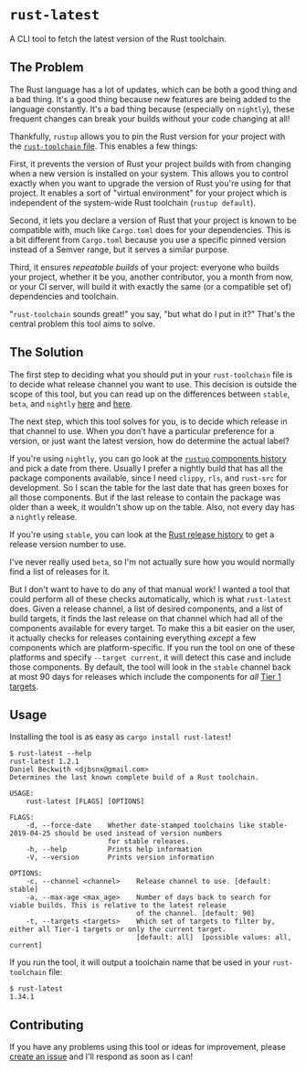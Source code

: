 # `rust-latest`

A CLI tool to fetch the latest version of the Rust toolchain.

## The Problem

The Rust language has a lot of updates, which can be both a good thing and a bad thing. It's a good thing because new features are being added to the language constantly. It's a bad thing because (especially on `nightly`), these frequent changes can break your builds without your code changing at all!

Thankfully, `rustup` allows you to pin the Rust version for your project with the [`rust-toolchain` file](https://github.com/rust-lang/rustup.rs#the-toolchain-file). This enables a few things:

First, it prevents the version of Rust your project builds with from changing when a new version is installed on your system. This allows you to control exactly when you want to upgrade the version of Rust you're using for that project. It enables a sort of "virtual environment" for your project which is independent of the system-wide Rust toolchain (`rustup default`).

Second, it lets you declare a version of Rust that your project is known to be compatible with, much like `Cargo.toml` does for your dependencies. This is a bit different from `Cargo.toml` because you use a specific pinned version instead of a Semver range, but it serves a similar purpose.

Third, it ensures *repeatable builds* of your project: everyone who builds your project, whether it be you, another contributor, you a month from now, or your CI server, will build it with exactly the same (or a compatible set of) dependencies and toolchain.

"`rust-toolchain` sounds great!" you say, "but what do I put in it?" That's the central problem this tool aims to solve.

## The Solution

The first step to deciding what you should put in your `rust-toolchain` file is to decide what release channel you want to use. This decision is outside the scope of this tool, but you can read up on the differences between `stable`, `beta`, and `nightly` [here](https://github.com/rust-lang/rustup.rs#keeping-rust-up-to-date) and [here](https://github.com/nox/rust-rfcs/blob/master/text/0507-release-channels.md).

The next step, which this tool solves for you, is to decide which release in that channel to use. When you don't have a particular preference for a version, or just want the latest version, how do determine the actual label?

If you're using `nightly`, you can go look at the [`rustup` components history](https://rust-lang.github.io/rustup-components-history/index.html) and pick a date from there. Usually I prefer a nightly build that has all the package components available, since I need `clippy`, `rls`, and `rust-src` for development. So I scan the table for the last date that has green boxes for all those components. But if the last release to contain the package was older than a week, it wouldn't show up on the table. Also, not every day has a `nightly` release.

If you're using `stable`, you can look at the [Rust release history](https://github.com/rust-lang/rust/blob/master/RELEASES.md) to get a release version number to use.

I've never really used `beta`, so I'm not actually sure how you would normally find a list of releases for it.

But I don't want to have to do any of that manual work! I wanted a tool that could perform all of these checks automatically, which is what `rust-latest` does. Given a release channel, a list of desired components, and a list of build targets, it finds the last release on that channel which had all of the components available for every target. To make this a bit easier on the user, it actually checks for releases containing everything *except* a few components which are platform-specific. If you run the tool on one of these platforms and specify `--target current`, it will detect this case and include those components. By default, the tool will look in the `stable` channel back at most 90 days for releases which include the components for *all* [Tier 1 targets](https://forge.rust-lang.org/platform-support.html).

## Usage

Installing the tool is as easy as `cargo install rust-latest`!

```console
$ rust-latest --help
rust-latest 1.2.1
Daniel Beckwith <djbsnx@gmail.com>
Determines the last known complete build of a Rust toolchain.

USAGE:
    rust-latest [FLAGS] [OPTIONS]

FLAGS:
    -d, --force-date    Whether date-stamped toolchains like stable-2019-04-25 should be used instead of version numbers
                        for stable releases.
    -h, --help          Prints help information
    -V, --version       Prints version information

OPTIONS:
    -c, --channel <channel>    Release channel to use. [default: stable]
    -a, --max-age <max_age>    Number of days back to search for viable builds. This is relative to the latest release
                               of the channel. [default: 90]
    -t, --targets <targets>    Which set of targets to filter by, either all Tier-1 targets or only the current target.
                               [default: all]  [possible values: all, current]
```

If you run the tool, it will output a toolchain name that be used in your `rust-toolchain` file:

```console
$ rust-latest
1.34.1
```

## Contributing

If you have any problems using this tool or ideas for improvement, please [create an issue](https://github.com/dbeckwith/rust-latest/issues) and I'll respond as soon as I can!
